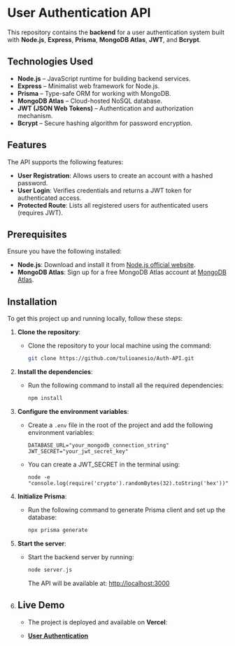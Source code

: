 # User Authentication API

This repository contains the **backend** for a user authentication system built with **Node.js**, **Express**, **Prisma**, **MongoDB Atlas**, **JWT**, and **Bcrypt**.

## Technologies Used

- **Node.js** – JavaScript runtime for building backend services.
- **Express** – Minimalist web framework for Node.js.
- **Prisma** – Type-safe ORM for working with MongoDB.
- **MongoDB Atlas** – Cloud-hosted NoSQL database.
- **JWT (JSON Web Tokens)** – Authentication and authorization mechanism.
- **Bcrypt** – Secure hashing algorithm for password encryption.

## Features

The API supports the following features:

- **User Registration**: Allows users to create an account with a hashed password.
- **User Login**: Verifies credentials and returns a JWT token for authenticated access.
- **Protected Route**: Lists all registered users for authenticated users (requires JWT).

## Prerequisites

Ensure you have the following installed:

- **Node.js**: Download and install it from [Node.js official website](https://nodejs.org/).
- **MongoDB Atlas**: Sign up for a free MongoDB Atlas account at [MongoDB Atlas](https://www.mongodb.com/cloud/atlas).

## Installation

To get this project up and running locally, follow these steps:

1. **Clone the repository**:
   - Clone the repository to your local machine using the command: 
     ```bash
     git clone https://github.com/tulioanesio/Auth-API.git
     ```

2. **Install the dependencies**:
   - Run the following command to install all the required dependencies:
     ```bash
     npm install
     ```

3. **Configure the environment variables**:
   - Create a `.env` file in the root of the project and add the following environment variables:
     ```.env
     DATABASE_URL="your_mongodb_connection_string"
     JWT_SECRET="your_jwt_secret_key"
     ```
   - You can create a JWT_SECRET in the terminal using:
     ```
     node -e "console.log(require('crypto').randomBytes(32).toString('hex'))"
     ```
  
4. **Initialize Prisma**:
   - Run the following command to generate Prisma client and set up the database:
     ```bash
     npx prisma generate
     ```
    
5. **Start the server**:
   - Start the backend server by running:
     ```bash
     node server.js
     ```
     The API will be available at: [http://localhost:3000](http://localhost:3000)

6. ## Live Demo

   - The project is deployed and available on **Vercel**:

   - [**User Authentication**](https://auth-front-mu.vercel.app/)

